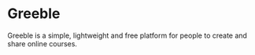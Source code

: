 # Greeble

Greeble is a simple, lightweight and free platform for people to create and share online courses.
